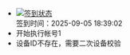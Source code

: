 - [![签到状态](https://github.com/womade/Cloud189-Actions/actions/workflows/main.yml/badge.svg?branch=main)](https://github.com/womade/Cloud189-Actions/actions/workflows/main.yml) <br> 签到时间：2025-09-05 18:39:02
- 开始执行帐号1
- 设备ID不存在，需要二次设备校验
